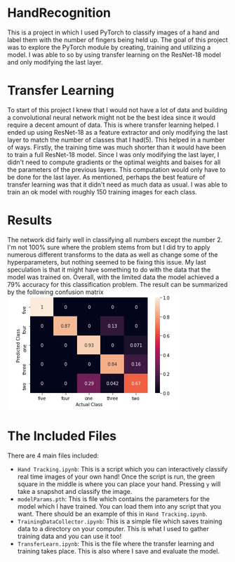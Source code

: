 # HandRecognition
This is a project in which I used PyTorch to classify images of a hand and label them with the number of fingers being held up. The goal of this project was to explore the PyTorch
module by creating, training and utilizing a model. I was able to so by using transfer learning on the ResNet-18 model and only modifying the last layer. 

# Transfer Learning
To start of this project I knew that I would not have a lot of data and building a convolutional neural network might not be the best idea since it would require a decent amount
of data. This is where transfer learning helped. I ended up using ResNet-18 as a feature extractor and only modifying the last layer to match the number of classes that I had(5).
This helped in a number of ways. Firstly, the training time was much shorter than it would have been to train a full ResNet-18 model. Since I was only modifying the last layer, I
didn't need to compute gradients or the optimal weights and baises for all the parameters of the previous layers. This computation would only have to be done for the last layer.
As mentioned, perhaps the best feature of transfer learning was that it didn't need as much data as usual. I was able to train an ok model with roughly 150 training images for
each class.

# Results
The network did fairly well in classifying all numbers except the number 2. I'm not 100% sure where the problem stems from but I did try to apply numerous different transforms to
the data as well as change some of the hyperparameters, but nothing seemed to be fixing this issue. My last speculation is that it might have something to do with the data that
the model was trained on. Overall, with the limited data the model achieved a 79% accuracy for this classification problem. The result can be summarized by the following confusion
matrix
![Confusion Matrix](https://github.com/aivan6842/HandRecognition/blob/master/Images/confusion_matrix.png)

# The Included Files
There are 4 main files included:
  * ```Hand Tracking.ipynb```: This is a script which you can interactively classify real time images of your own hand! Once the script is run, the green square in the middle
                             is where you can place your hand. Pressing ```y``` will take a snapshot and classify the image.
  * ```modelParams.pth```: This is file which contains the parameters for the model which I have trained. You can load them into any script that you want. There should be an example
                        of this in ```Hand Tracking.ipynb```.
  * ```TrainingDataCollector.ipynb```: This is a simple file which saves training data to a directory on your computer. This is what I used to gather training data and you can use it too!
  * ```TransferLearn.ipynb```: This is the file where the transfer learning and training takes place. This is also where I save and evaluate the model.
